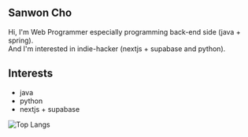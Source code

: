 Sanwon Cho
---
Hi, I'm Web Programmer especially programming back-end side (java + spring). </br>
And I'm interested in indie-hacker (nextjs + supabase and python).


Interests
---
- java
- python
- nextjs + supabase

![Top Langs](https://github-readme-stats.vercel.app/api/top-langs/?username=sangwon104&layout=compact)

<!--
![Anurag's GitHub stats](https://github-readme-stats.vercel.app/api?username=sangwon104&show_icons=true&theme=radical)

![Top Langs](https://github-readme-stats.vercel.app/api/top-langs/?username=sangwon104&layout=compact)
### Hi there 👋
**sangwon104/sangwon104** is a ✨ _special_ ✨ repository because its `README.md` (this file) appears on your GitHub profile.

Here are some ideas to get you started:

- 🔭 I’m currently working on ...
- 🌱 I’m currently learning ...
- 👯 I’m looking to collaborate on ...
- 🤔 I’m looking for help with ...
- 💬 Ask me about ...
- 📫 How to reach me: ...
- 😄 Pronouns: ...
- ⚡ Fun fact: ...
-->
